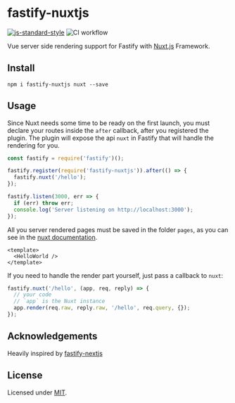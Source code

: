 # fastify-nuxtjs

[![js-standard-style](https://img.shields.io/badge/code%20style-standard-brightgreen.svg?style=flat)](http://standardjs.com/) ![CI workflow](https://github.com/gomah/fastify-nuxtjs/workflows/CI%20workflow/badge.svg)

Vue server side rendering support for Fastify with [Nuxt.js](https://nuxtjs.org/docs/2.x/internals-glossary/nuxt) Framework.

## Install

```
npm i fastify-nuxtjs nuxt --save
```

## Usage

Since Nuxt needs some time to be ready on the first launch, you must declare your routes inside the `after` callback, after you registered the plugin.
The plugin will expose the api `nuxt` in Fastify that will handle the rendering for you.

```js
const fastify = require('fastify')();

fastify.register(require('fastify-nuxtjs')).after(() => {
  fastify.nuxt('/hello');
});

fastify.listen(3000, err => {
  if (err) throw err;
  console.log('Server listening on http://localhost:3000');
});
```

All you server rendered pages must be saved in the folder `pages`, as you can see in the [nuxt documentation](https://nuxtjs.org/docs/2.x/internals-glossary/nuxt).

```vue
<template>
  <HelloWorld />
</template>
```

If you need to handle the render part yourself, just pass a callback to `nuxt`:

```js
fastify.nuxt('/hello', (app, req, reply) => {
  // your code
  // `app` is the Nuxt instance
  app.render(req.raw, reply.raw, '/hello', req.query, {});
});
```

## Acknowledgements

Heavily inspired by [fastify-nextjs](https://github.com/fastify/fastify-nextjs)

## License

Licensed under [MIT](./LICENSE).
